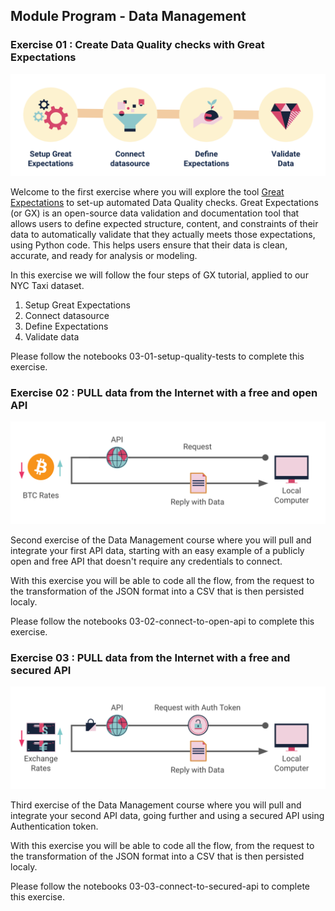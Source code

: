 ## Module Program - Data Management

### Exercise 01 : Create Data Quality checks with Great Expectations

![Setup Quality Tests](img/setup-quality-tests.png)

Welcome to the first exercise where you will explore the tool [Great Expectations](https://greatexpectations.io/) to set-up automated Data Quality checks. Great Expectations (or GX) is an open-source data validation and documentation tool that allows users to define expected structure, content, and constraints of their data to automatically validate that they actually meets those expectations, using Python code. This helps users ensure that their data is clean, accurate, and ready for analysis or modeling.

In this exercise we will follow the four steps of GX tutorial, applied to our NYC Taxi dataset.
1) Setup Great Expectations
2) Connect datasource
3) Define Expectations
4) Validate data

Please follow the notebooks 03-01-setup-quality-tests to complete this exercise.

### Exercise 02 : PULL data from the Internet with a free and open API

![Connect to Open API](img/connect-to-open-api.png)

Second exercise of the Data Management course where you will pull and integrate your first API data, starting with an easy example of a publicly open and free API that doesn't require any credentials to connect.

With this exercise you will be able to code all the flow, from the request to the transformation of the JSON format into a CSV that is then persisted localy.

Please follow the notebooks 03-02-connect-to-open-api to complete this exercise.

### Exercise 03 : PULL data from the Internet with a free and secured API

![Connect to Secured API](img/connect-to-secured-api.png)

Third exercise of the Data Management course where you will pull and integrate your second API data, going further and using a secured API using Authentication token.

With this exercise you will be able to code all the flow, from the request to the transformation of the JSON format into a CSV that is then persisted localy.

Please follow the notebooks 03-03-connect-to-secured-api to complete this exercise.
